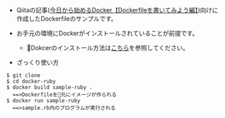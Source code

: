 - Qiitaの記事([今日から始めるDocker【Dockerfileを書いてみよう編】](https://qiita.com/yu-croco/items/6f9d9e210c59c65f54f6))向けに作成したDockerfileのサンプルです。
- お手元の環境にDockerがインストールされていることが前提です。
  - Dokcerのインストール方法は[こちら](https://qiita.com/yu-croco/items/605ef9cf51e1a2f0f8de)を参照してください。

- ざっくり使い方
```
$ git clone
$ cd docker-ruby
$ docker build sample-ruby .
  ==>Dockerfileを元にイメージが作られる
$ docker run sample-ruby
  ==>sample.rb内のプログラムが実行される
```

